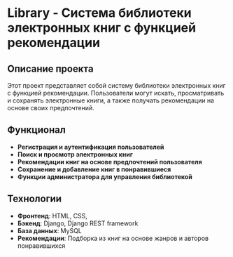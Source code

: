 # Library - Система библиотеки электронных книг с функцией рекомендации

## Описание проекта

Этот проект представляет собой систему библиотеки электронных книг с функцией рекомендации. Пользователи могут искать, просматривать и сохранять электронные книги, а также получать рекомендации на основе своих предпочтений.

## Функционал

- **Регистрация и аутентификация пользователей**
- **Поиск и просмотр электронных книг**
- **Рекомендации книг на основе предпочтений пользователя**
- **Сохранение и добавление книг в понравившиеся**
- **Функции администратора для управления библиотекой**

## Технологии

- **Фронтенд**: HTML, CSS,
- **Бэкенд**: Django, Django REST framework
- **База данных**: MySQL
- **Рекомендации**: Подборка из книг на основе жанров и авторов понравившихся
